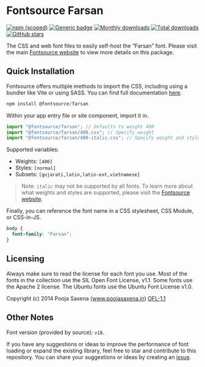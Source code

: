 # Fontsource Farsan

[![npm (scoped)](https://img.shields.io/npm/v/@fontsource/farsan?color=brightgreen)](https://www.npmjs.com/package/@fontsource/farsan) [![Generic badge](https://img.shields.io/badge/fontsource-passing-brightgreen)](https://github.com/fontsource/fontsource) [![Monthly downloads](https://badgen.net/npm/dm/@fontsource/farsan)](https://github.com/fontsource/fontsource) [![Total downloads](https://badgen.net/npm/dt/@fontsource/farsan)](https://github.com/fontsource/fontsource) [![GitHub stars](https://img.shields.io/github/stars/fontsource/fontsource.svg?style=social&label=Star)](https://github.com/fontsource/fontsource/stargazers)

The CSS and web font files to easily self-host the “Farsan” font. Please visit the main [Fontsource website](https://fontsource.org/fonts/farsan) to view more details on this package.

## Quick Installation

Fontsource offers multiple methods to import the CSS, including using a bundler like Vite or using SASS. You can find full documentation [here](https://fontsource.org/docs/getting-started/introduction).

```javascript
npm install @fontsource/farsan
```

Within your app entry file or site component, import it in.

```javascript
import "@fontsource/farsan"; // Defaults to weight 400
import "@fontsource/farsan/400.css"; // Specify weight
import "@fontsource/farsan/400-italic.css"; // Specify weight and style
```

Supported variables:
- Weights: `[400]`
- Styles: `[normal]`
- Subsets: `[gujarati,latin,latin-ext,vietnamese]`

> Note: `italic` may not be supported by all fonts. To learn more about what weights and styles are supported, please visit the [Fontsource website](https://fontsource.org/fonts/farsan).

Finally, you can reference the font name in a CSS stylesheet, CSS Module, or CSS-in-JS.

```css
body {
  font-family: "Farsan";
}
```

## Licensing
Always make sure to read the license for each font you use. Most of the fonts in the collection use the SIL Open Font License, v1.1. Some fonts use the Apache 2 license. The Ubuntu fonts use the Ubuntu Font License v1.0.

Copyright (c) 2014 Pooja Saxena (www.poojasaxena.in)
[OFL-1.1](http://scripts.sil.org/OFL)

## Other Notes
Font version (provided by source): `v18`.

If you have any suggestions or ideas to improve the performance of font loading or expand the existing library, feel free to star and contribute to this repository. You can share your suggestions or ideas by creating an [issue](https://github.com/fontsource/fontsource/issues).